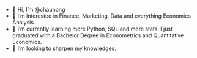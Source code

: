 - 👋 Hi, I’m @chauhong
- 👀 I’m interested in Finance, Marketing, Data and everything Economics Analysis.
- 🌱 I’m currently learning more Python, SQL and more stats. I just graduated with a Bachelor Degree in Econometrics and Quantitative Economics.
- 💞️ I’m looking to sharpen my knowledges.


<!---
chauhong/chauhong is a ✨ special ✨ repository because its `README.md` (this file) appears on your GitHub profile.
You can click the Preview link to take a look at your changes.
--->
